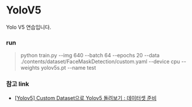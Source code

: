 # YoloV5
Yolo V5 연습입니다.

### run

> python train.py --img 640 --batch 64 --epochs 20 --data ./contents/dataset/FaceMaskDetection/custom.yaml --device cpu --weights yolov5s.pt --name test  

### 참고 link
* [[Yolov5] Custom Dataset으로 Yolov5 돌려보기 : 데이터셋 준비
](https://minmiin.tistory.com/14)